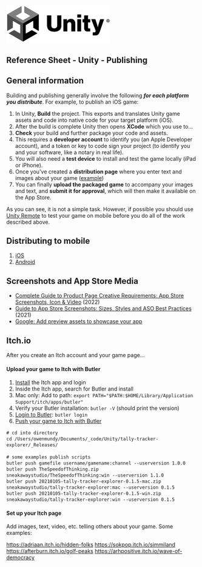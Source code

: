 
<img width="275" src="../assets/img/logos/logo-unity-b-w.png">

## Reference Sheet - Unity - Publishing




## General information

Building and publishing generally involve the following ***for each platform you distribute***. For example, to publish an iOS game:

1. In Unity, **Build** the project. This exports and translates Unity game assets and code into native code for your target platform (iOS).
1. After the build is complete Unity then opens **XCode** which you use to...
1. **Check** your build and further package your code and assets.
1. This requires a **developer account** to identify you (an Apple Developer account), and a token or key to code sign your project (to identify you and your software, like a notary in real life).
1. You will also need a **test device** to install and test the game locally (iPad or iPhone).
1. Once you've created a **distribution page** where you enter text and images about your game ([example](https://apps.apple.com/us/app/the-speed-of-thinking/id1263001692))
1. You can finally **upload the packaged game** to accompany your images and text, and **submit it for approval**, which will then make it available on the App Store.

As you can see, it is not a simple task. However, if possible you should use [Unity Remote](https://docs.unity3d.com/2021.2/Documentation/Manual/UnityRemote5.html) to test your game on mobile before you do all of the work described above.





## Distributing to mobile

1. [iOS](Unity-Building-to-iOS.md)
1. [Android](Unity-Building-to-Android.md)



## Screenshots and App Store Media

- [Complete Guide to Product Page Creative Requirements: App Store Screenshots, Icon & Video](https://www.storemaven.com/academy/product-page-creative-requirements-guide/) (2022)
- [Guide to App Store Screenshots: Sizes, Styles and ASO Best Practices](https://splitmetrics.com/blog/app-store-screenshots-aso-guide/) (2021)
- [Google: Add preview assets to showcase your app](https://support.google.com/googleplay/android-developer/answer/9866151)






## Itch.io

After you create an Itch account and your game page...

#### Upload your game to Itch with Butler

1. [Install](https://itch.io/docs/butler/installing.html) the Itch app and login
1. Inside the Itch app, search for Butler and install
1. Mac only: Add to path: `export PATH="$PATH:$HOME/Library/Application Support/itch/apps/butler"`
1. Verify your Butler installation: `butler -V` (should print the version)
1. [Login to Butler](https://itch.io/docs/butler/login.html): `butler login`
1. [Push your game to Itch with Butler](https://itch.io/docs/butler/pushing.html)
```
# cd into directory
cd /Users/owenmundy/Documents/_code/Unity/tally-tracker-explorer/_Releases/

# some examples publish scripts
butler push gamefile username/gamename:channel --userversion 1.0.0
butler push TheSpeedofThinking.zip sneakawaystudio/TheSpeedofThinking:win --userversion 1.1.0
butler push 20210105-tally-tracker-explorer-0.1.5-mac.zip sneakawaystudio/tally-tracker-explorer:mac --userversion 0.1.5
butler push 20210105-tally-tracker-explorer-0.1.5-win.zip sneakawaystudio/tally-tracker-explorer:win --userversion 0.1.5
```

#### Set up your Itch page

Add images, text, video, etc. telling others about your game. Some examples:

https://adriaan.itch.io/hidden-folks
https://sokpop.itch.io/simmiland
https://afterburn.itch.io/golf-peaks
https://arhpositive.itch.io/wave-of-democracy
